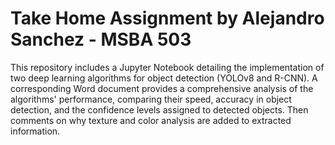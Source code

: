 # Take Home Assignment by Alejandro Sanchez - MSBA 503
This repository includes a Jupyter Notebook detailing the implementation of two deep learning algorithms for object detection (YOLOv8 and R-CNN). A corresponding Word document provides a comprehensive analysis of the algorithms' performance, comparing their speed, accuracy in object detection, and the confidence levels assigned to detected objects. Then comments on why texture and color analysis are added to extracted information.
